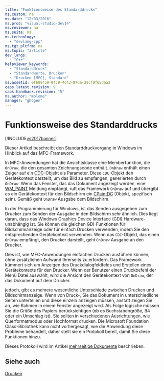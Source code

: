 ```yaml
---
title: "Funktionsweise des Standarddrucks"
ms.custom: na
ms.date: "12/03/2016"
ms.prod: "visual-studio-dev14"
ms.reviewer: na
ms.suite: na
ms.technology: 
  - "devlang-cpp"
ms.tgt_pltfrm: na
ms.topic: "article"
dev_langs: 
  - "C++"
helpviewer_keywords: 
  - "Standarddruck"
  - "Standardwerte, Drucken"
  - "Drucken [MFC], Standard"
ms.assetid: 0f698459-0fc9-4d43-97da-29cf0f65daa2
caps.latest.revision: 9
caps.handback.revision: "5"
ms.author: "mblome"
manager: "ghogen"
---
```

# Funktionsweise des Standarddrucks
[!INCLUDE[vs2017banner](../assembler/inline/includes/vs2017banner.md)]

Dieser Artikel beschreibt den Standarddruckvorgang in Windows im Hinblick auf das MFC\-Framework.  
  
 In MFC\-Anwendungen hat die Ansichtsklasse eine Memberfunktion, die `OnDraw`, die den gesamten Zeichnungscode enthält.  `OnDraw` enthält einen Zeiger auf ein [CDC](../mfc/reference/cdc-class.md)\-Objekt als Parameter.  Diese `CDC`\-Objekt den Gerätekontext darstellt, um das Bild zu empfangen, generierten durch `OnDraw`.  Wenn das Fenster, das das Dokument angezeigt werden, eine [WM\_PAINT](http://msdn.microsoft.com/library/windows/desktop/dd145213) Meldung empfängt, ruft das Framework `OnDraw` auf und übergibt es ein Gerätekontext für den Bildschirm ein [CPaintDC](../mfc/reference/cpaintdc-class.md) \(Objekt, spezifisch sein\).  Gemäß geht `OnDraw` Ausgabe dem Bildschirm.  
  
 In der Programmierung für Windows, ist das Senden ausgegeben zum Drucker zum Senden der Ausgabe in den Bildschirm sehr ähnlich.  Dies liegt daran, dass das Windows Graphics Device Interface \(GDI\) Hardware\-unabhängig ist.  Sie können die gleichen GDI\-Funktionen für Bildschirmanzeige oder für einfach Drucken verwenden, indem Sie den entsprechenden Gerätekontext verwenden.  Wenn das `CDC`\-Objekt, das einen `OnDraw` empfängt, den Drucker darstellt, geht `OnDraw` Ausgabe an den Drucker.  
  
 Dies ist, wie MFC\-Anwendungen einfachen Drucken ausführen können, ohne zusätzlichen Aufwand Ihrerseits zu erfordern.  Das Framework kümmert sich um Anzeigen des Druckdialogfeldfelds und Erstellen eines Gerätekontexts für den Drucker.  Wenn der Benutzer einen Druckbefehl der Menü Datei auswählt, wird die Ansicht den Gerätekontext von `OnDraw`, der das Dokument auf dem Drucker.  
  
 jedoch, gibt es mehrere wesentliche Unterschiede zwischen Drucken und Bildschirmanzeige.  Wenn von Druck\-, Sie das Dokument in unterschiedliche Seiten unterteilen und diese einzeln anzeigen müssen, anstatt zeigen Sie an, wie Rahmen in einem Fenster angezeigt wird.  Als Folge logische müssen Sie die Größe des Papiers berücksichtigen \(ob es Buchstabengröße, B4 oder ein Umschlag ist\).  Sie sollten in verschiedenen Ausrichtungen, wie Querformatmodus oder Hochformat drucken.  Die Microsoft Foundation Class\-Bibliothek kann nicht vorhergesagt, wie die Anwendung diese Probleme behandelt, daher stellt sie ein Protokoll bereit, damit Sie diese Funktionen hinzu.  
  
 Dieses Protokoll wird im Artikel [mehrseitige Dokumente](../mfc/multipage-documents.md) beschrieben.  
  
## Siehe auch  
 [Drucken](../mfc/printing.md)